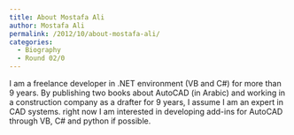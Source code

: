 ```yaml
---
title: About Mostafa Ali
author: Mostafa Ali
permalink: /2012/10/about-mostafa-ali/
categories:
  - Biography
  - Round 02/0
---
```

I am a freelance developer in .NET environment (VB and C#) for more than 9 years. By publishing two books about AutoCAD (in Arabic) and working in a construction company as a drafter for 9 years, I assume I am an expert in CAD systems. right now I am interested in developing add-ins for AutoCAD through VB, C# and python if possible.
